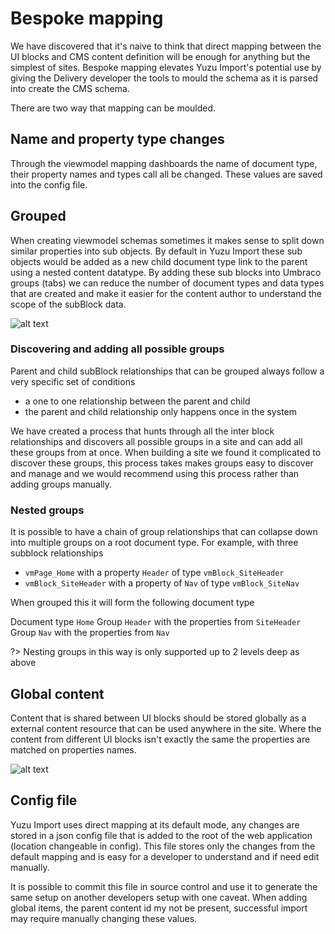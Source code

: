 # Bespoke mapping

We have discovered that it's naive to think that direct mapping between the UI blocks and CMS content definition will be enough for anything but the simplest of sites. Bespoke mapping elevates Yuzu Import's potential use by giving the Delivery developer the tools to mould the schema as it is parsed into create the CMS schema. 

There are two way that mapping can be moulded.

## Name and property type changes

Through the viewmodel mapping dashboards the name of document type, their property names and types call all be changed. These values are saved into the config file.

## Grouped 

When creating viewmodel schemas sometimes it makes sense to split down similar properties into sub objects. By default in Yuzu Import these sub objects would be added as a new child document type link to the parent using a nested content datatype. By adding these sub blocks into Umbraco groups (tabs) we can reduce the number of document types and data types that are created and make it easier for the content author to understand the scope of the subBlock data.

![alt text](/images/bespoke_mapping_grouped_.jpg "Grouped bespoke mapping")

### Discovering and adding all possible groups

Parent and child subBlock relationships that can be grouped always follow a very specific set of conditions

- a one to one relationship between the parent and child
- the parent and child relationship only happens once in the system

We have created a process that hunts through all the inter block relationships and discovers all possible groups in a site and can add all these groups from at once. When building a site we found it complicated to discover these groups, this process takes makes groups easy to discover and manage and we would recommend using this process rather than adding groups manually.

### Nested groups

It is possible to have a chain of group relationships that can collapse down into multiple groups on a root document type. For example, with three subblock relationships

- `vmPage_Home` with a property `Header` of type `vmBlock_SiteHeader`
- `vmBlock_SiteHeader` with a property of `Nav` of type `vmBlock_SiteNav`

When grouped this it will form the following document type

Document type `Home`
Group `Header` with the properties from `SiteHeader`
Group `Nav` with the properties from `Nav`

?> Nesting groups in this way is only supported up to 2 levels deep as above

## Global content

Content that is shared between UI blocks should be stored globally as a external content resource that can be used anywhere in the site. Where the content from different UI blocks isn't exactly the same the properties are matched on properties names. 

![alt text](/images/bespoke_mapping_global_.jpg "Grouped bespoke mapping")

## Config file

Yuzu Import uses direct mapping at its default mode, any changes are stored in a json config file that is added to the root of the web application (location changeable in config). This file stores only the changes from the default mapping and is easy for a developer to understand and if need edit manually. 

It is possible to commit this file in source control and use it to generate the same setup on another developers setup with one caveat. When adding global items, the parent content id my not be present, successful import may require manually changing these values. 

